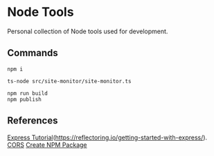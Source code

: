# Node Tools

Personal collection of Node tools used for development.

## Commands

```
npm i
```

```
ts-node src/site-monitor/site-monitor.ts
```

```
npm run build
npm publish
```

## References

[Express Tutorial](https://reflectoring.io/getting-started-with-express/)(https://reflectoring.io/getting-started-with-express/).
[CORS](https://expressjs.com/en/resources/middleware/cors.html)
[Create NPM Package](https://www.youtube.com/watch?v=aUX-KXeQcik&pp=ygULbnBtIHBhY2thZ2U%3D)

